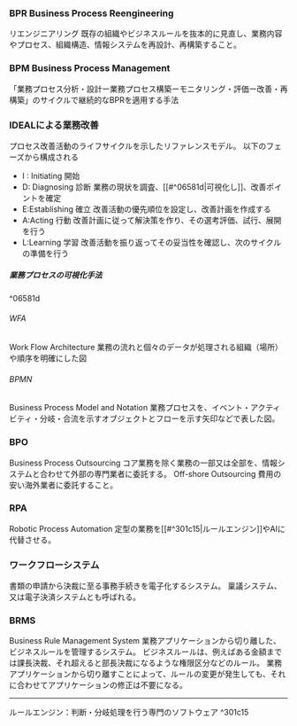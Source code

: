 ### BPR Business Process Reengineering
リエンジニアリング
既存の組織やビジネスルールを抜本的に見直し、業務内容やプロセス、組織構造、情報システムを再設計、再構築すること。

### BPM Business Process Management
「業務プロセス分析・設計ー業務プロセス構築ーモニタリング・評価ー改善・再構築」のサイクルで継続的なBPRを適用する手法

### IDEALによる業務改善
プロセス改善活動のライフサイクルを示したリファレンスモデル。
以下のフェーズから構成される
- I : Initiating 開始
- D: Diagnosing 診断
  業務の現状を調査、[[#^06581d|可視化し]]、改善ポイントを確定
- E:Establishing 確立
  改善活動の優先順位を設定し、改善計画を作成する
- A:Acting 行動
  改善計画に従って解決策を作り、その選考評価、試行、展開を行う
- L:Learning 学習
  改善活動を振り返ってその妥当性を確認し、次のサイクルの準備を行う

##### 業務プロセスの可視化手法

^06581d

###### WFA
Work Flow Architecture
業務の流れと個々のデータが処理される組織（場所）や順序を明確にした図

###### BPMN
Business Process Model and Notation
業務プロセスを、イベント・アクティビティ・分岐・合流を示すオブジェクトとフローを示す矢印などで表した図。

### BPO
Business Process Outsourcing
コア業務を除く業務の一部又は全部を、情報システムと合わせて外部の専門業者に委託する。
Off-shore Outsourcing
費用の安い海外業者に委託すること。

### RPA
Robotic Process Automation
定型の業務を[[#^301c15|ルールエンジン]]やAIに代替させる。

### ワークフローシステム
書類の申請から決裁に至る事務手続きを電子化するシステム。
稟議システム、又は電子決済システムとも呼ばれる。

### BRMS
Business Rule Management System
業務アプリケーションから切り離した、ビジネスルールを管理するシステム。
ビジネスルールは、例えばある金額までは課長決裁、それ超えると部長決裁になるような権限区分などのルール。
業務アプリケーションから切り離すことによって、ルールの変更が発生しても、それに合わせてアプリケーションの修正は不要になる。


---
ルールエンジン：判断・分岐処理を行う専門のソフトウェア ^301c15